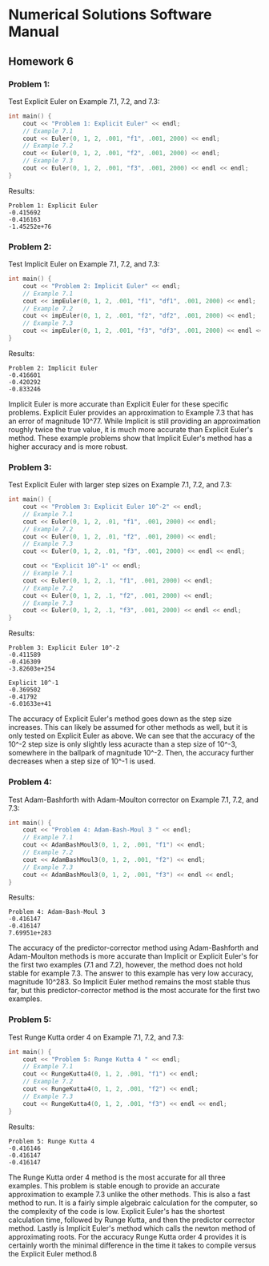 # Numerical Solutions Software Manual

## Homework 6 

### Problem 1: 

Test Explicit Euler on Example 7.1, 7.2, and 7.3:
```C++
int main() {
    cout << "Problem 1: Explicit Euler" << endl;
    // Example 7.1
    cout << Euler(0, 1, 2, .001, "f1", .001, 2000) << endl;
    // Example 7.2
    cout << Euler(0, 1, 2, .001, "f2", .001, 2000) << endl;
    // Example 7.3
    cout << Euler(0, 1, 2, .001, "f3", .001, 2000) << endl << endl;
}
```

Results:
```
Problem 1: Explicit Euler
-0.415692
-0.416163
-1.45252e+76
```


### Problem 2: 

Test Implicit Euler on Example 7.1, 7.2, and 7.3:
```C++
int main() {
    cout << "Problem 2: Implicit Euler" << endl;
    // Example 7.1
    cout << impEuler(0, 1, 2, .001, "f1", "df1", .001, 2000) << endl;
    // Example 7.2
    cout << impEuler(0, 1, 2, .001, "f2", "df2", .001, 2000) << endl;
    // Example 7.3
    cout << impEuler(0, 1, 2, .001, "f3", "df3", .001, 2000) << endl << endl;
}
```

Results:
```
Problem 2: Implicit Euler
-0.416601
-0.420292
-0.833246
```
Implicit Euler is more accurate than Explicit Euler for these specific problems. Explicit Euler provides an approximation to Example 7.3 that has an error of magnitude 10^77. While Implicit is still providing an approximation roughly twice the true value, it is much more accurate than Explicit Euler's method. These example problems show that Implicit Euler's method has a higher accuracy and is more robust. 


### Problem 3: 

Test Explicit Euler with larger step sizes on Example 7.1, 7.2, and 7.3:
```C++
int main() {
    cout << "Problem 3: Explicit Euler 10^-2" << endl;
    // Example 7.1
    cout << Euler(0, 1, 2, .01, "f1", .001, 2000) << endl;
    // Example 7.2
    cout << Euler(0, 1, 2, .01, "f2", .001, 2000) << endl;
    // Example 7.3
    cout << Euler(0, 1, 2, .01, "f3", .001, 2000) << endl << endl;

    cout << "Explicit 10^-1" << endl;
    // Example 7.1
    cout << Euler(0, 1, 2, .1, "f1", .001, 2000) << endl;
    // Example 7.2
    cout << Euler(0, 1, 2, .1, "f2", .001, 2000) << endl;
    // Example 7.3
    cout << Euler(0, 1, 2, .1, "f3", .001, 2000) << endl << endl;
}
```

Results:
```
Problem 3: Explicit Euler 10^-2
-0.411589
-0.416309
-3.82603e+254

Explicit 10^-1
-0.369502
-0.41792
-6.01633e+41
```
The accuracy of Explicit Euler's method goes down as the step size increases. This can likely be assumed for other methods as well, but it is only tested on Explicit Euler as above. We can see that the accuracy of the 10^-2 step size is only slightly less acuracte than a step size of 10^-3, somewhere in the ballpark of magnitude 10^-2. Then, the accuracy further decreases when a step size of 10^-1 is used.


### Problem 4: 

Test Adam-Bashforth with Adam-Moulton corrector on Example 7.1, 7.2, and 7.3:
```C++
int main() {
    cout << "Problem 4: Adam-Bash-Moul 3 " << endl;
    // Example 7.1
    cout << AdamBashMoul3(0, 1, 2, .001, "f1") << endl;
    // Example 7.2
    cout << AdamBashMoul3(0, 1, 2, .001, "f2") << endl;
    // Example 7.3
    cout << AdamBashMoul3(0, 1, 2, .001, "f3") << endl << endl;
}
```

Results:
```
Problem 4: Adam-Bash-Moul 3 
-0.416147
-0.416147
7.69951e+283
```
The accuracy of the predictor-corrector method using Adam-Bashforth and Adam-Moulton methods is more accurate than Implicit or Explicit Euler's for the first two examples (7.1 and 7.2), however, the method does not hold stable for example 7.3. The answer to this example has very low accuracy, magnitude 10^283. So Implicit Euler method remains the most stable thus far, but this predictor-corrector method is the most accurate for the first two examples. 

### Problem 5: 

Test Runge Kutta order 4 on Example 7.1, 7.2, and 7.3:
```C++
int main() {
    cout << "Problem 5: Runge Kutta 4 " << endl;
    // Example 7.1
    cout << RungeKutta4(0, 1, 2, .001, "f1") << endl;
    // Example 7.2
    cout << RungeKutta4(0, 1, 2, .001, "f2") << endl;
    // Example 7.3
    cout << RungeKutta4(0, 1, 2, .001, "f3") << endl << endl;
}
```

Results:
```
Problem 5: Runge Kutta 4 
-0.416146
-0.416147
-0.416147
```
The Runge Kutta order 4 method is the most accurate for all three examples. This problem is stable enough to provide an accurate approximation to example 7.3 unlike the other methods. This is also a fast method to run. It is a fairly simple algebraic calculation for the computer, so the complexity of the code is low. Explicit Euler's has the shortest calculation time, followed by Runge Kutta, and then the predictor corrector method. Lastly is Implicit Euler's method which calls the newton method of approximating roots. For the accuracy Runge Kutta order 4 provides it is certainly worth the minimal difference in the time it takes to compile versus the Explicit Euler method.ß

